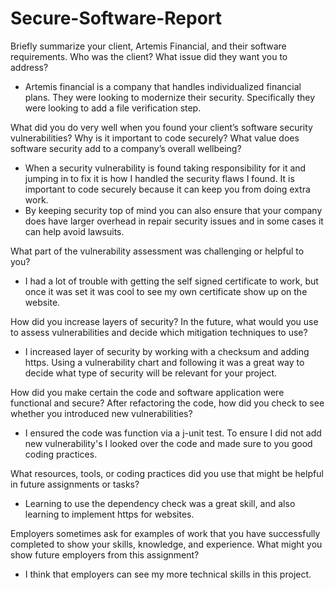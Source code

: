 # Secure-Software-Report
Briefly summarize your client, Artemis Financial, and their software requirements. Who was the client? What issue did they want you to address?
- Artemis financial is a company that handles individualized financial plans. They were looking to modernize their security. Specifically they were looking to add a file verification step. 

What did you do very well when you found your client’s software security vulnerabilities? Why is it important to code securely? What value does software security add to a company’s overall wellbeing?
- When a security vulnerability is found taking responsibility for it and jumping in to fix it is how I handled the security flaws I found. It is important to code securely because it can keep you from doing extra work.
- By keeping security top of mind you can also ensure that your company does have larger overhead in repair security issues and in some cases it can help avoid lawsuits. 

What part of the vulnerability assessment was challenging or helpful to you?
- I had a lot of trouble with getting the self signed certificate to work, but once it was set it was cool to see my own certificate show up on the website. 

How did you increase layers of security? In the future, what would you use to assess vulnerabilities and decide which mitigation techniques to use?
- I increased layer of security by working with a checksum and adding https. Using a vulnerability chart and following it was a great way to decide what type of security will be relevant for your project. 

How did you make certain the code and software application were functional and secure? After refactoring the code, how did you check to see whether you introduced new vulnerabilities?
- I ensured the code was function via a j-unit test. To ensure I did not add new vulnerability's I looked over the code and made sure to you good coding practices. 

What resources, tools, or coding practices did you use that might be helpful in future assignments or tasks?
- Learning to use the dependency check was a great skill, and also learning to implement https for websites. 

Employers sometimes ask for examples of work that you have successfully completed to show your skills, knowledge, and experience. What might you show future employers from this assignment?
- I think that employers can see my more technical skills in this project. 
